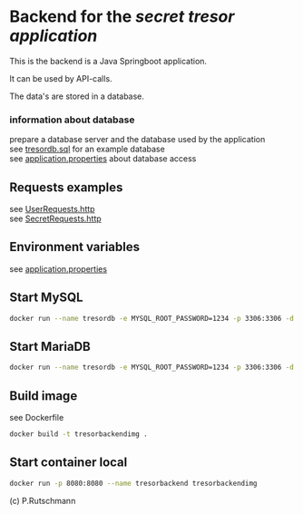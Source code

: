 # Backend for the _secret tresor application_

This is the backend is a Java Springboot application.

It can be used by API-calls.

The data's are stored in a database.

### information about database

prepare a database server and the database used by the application<br>
see [tresordb.sql](tresordb.sql) for an example database<br>
see [application.properties](src/main/resources/application.properties) about database access

## Requests examples

see [UserRequests.http](httprequest/UserRequests.http)<br>
see [SecretRequests.http](httprequest/SecretRequests.http)

## Environment variables

see [application.properties](src/main/resources/application.properties)


## Start MySQL
```Bash
docker run --name tresordb -e MYSQL_ROOT_PASSWORD=1234 -p 3306:3306 -d docker.io/library/mysql:latest
```

## Start MariaDB
```Bash
docker run --name tresordb -e MYSQL_ROOT_PASSWORD=1234 -p 3306:3306 -d docker.io/library/mariadb:latest
```

## Build image

see Dockerfile

```Bash
docker build -t tresorbackendimg .
```



## Start container local

```Bash
docker run -p 8080:8080 --name tresorbackend tresorbackendimg
```

(c) P.Rutschmann
